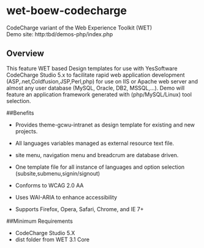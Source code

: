 wet-boew-codecharge
===================

CodeCharge variant of the Web Experience Toolkit (WET)<br />
Demo site: http:tbd/demos-php/index.php

## Overview

This feature WET based Design templates for use with YesSoftware CodeCharge Studio 5.x
to facilitate rapid web application development (ASP,.net,Coldfusion,JSP,Perl,php) 
for use on IIS or Apache web server and almost any user database (MySQL, Oracle, DB2, MSSQL,...).
Demo will feature an application framework generated with (php/MySQL/Linux) tool selection.

##Benefits

* Provides theme-gcwu-intranet as design template for existing and new projects.
* All languages variables managed as external resource text file.
* site menu, navigation menu and breadcrum are database driven.
* One template file for all instance of languages and option selection (subsite,submenu,signin/signout)


* Conforms to WCAG 2.0 AA
* Uses WAI-ARIA to enhance accessibility
* Supports Firefox, Opera, Safari, Chrome, and IE 7+ 

##Minimum Requirements

* CodeCharge Studio 5.X
* dist folder from WET 3.1 Core
